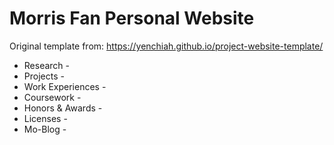 # Morris Fan Personal Website
Original template from: https://yenchiah.github.io/project-website-template/

- Research -
- Projects -
- Work Experiences -
- Coursework -
- Honors & Awards -
- Licenses -
- Mo-Blog -